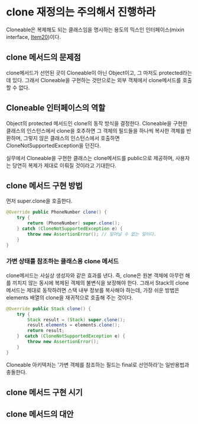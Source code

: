 # clone 재정의는 주의해서 진행하라
Cloneable은 복제해도 되는 클래스임을 명시하는 용도의 믹스인 인터페이스(mixin interface, [Item20]())이다.

## clone 메서드의 문제점
clone메서드가 선언된 곳이 Cloneable이 아닌 Object이고, 그 마저도 protected라는 데 있다. 그래서 Cloneable을 구현하는 것만으로는 외부 객체에서 clone메서드를 호출할 수 없다. 

## Cloneable 인터페이스의 역할
Object의 protected 메서드인 clone의 동작 방식을 결정한다. Cloneable을 구현한 클래스의 인스턴스에서 clone을 호추하면 그 객체의 필드들을 하나씩 복사한 객체를 반환하며, 그렇지 않은 클래스의 인스턴스에서 호출하면 CloneNotSupportedException을 던진다.

실무에서 Cloneable을 구현한 클래스는 clone메서드를 public으로 제공하며, 사용자는 당연히 복제가 제대로 이뤄질 것이라고 기대한다.

## clone 메서드 구현 방법
먼저 super.clone을 호출한다.

```java
@Override public PhoneNumber clone() {
    try {
        return (PhoneNumber) super.clone();
    } catch (CloneNotSupportedException e) {
        throw new AssertionError(); // 일어날 수 없는 일이다.
    }
}
```
### 가변 상태를 참조하는 클래스용 clone 메서드
clone메서드는 사실상 생성자와 같은 효과를 낸다. 즉, clone은 원본 객체에 아무런 해를 끼치지 않는 동시에 복제된 객체의 불변식을 보장해야 한다.
그래서 Stack의 clone메서드는 제대로 동작하려면 스택 내부 정보를 복사해야 하는데, 가장 쉬운 방법은 elements 배열의 clone을 재귀적으로 호출해 주는 것이다.

```java
@Override public Stack clone() {
    try {
        Stack result = (Stack) super.clone();
        result.elements = elements.clone();
        return result;
    }  catch (CloneNotSupportedException e) {
        throw new AssertionError();
    }
}
```

Cloneable 아키텍처는 '가변 객체를 참조하는 필드는 final로 선언하라'는 일반용법과 충돌한다.
## clone 메서드 구현 시기

## clone 메서드의 대안